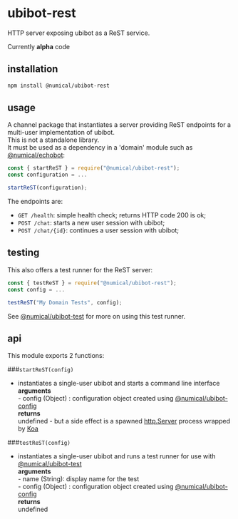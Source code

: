 # ubibot-rest
HTTP server exposing ubibot as a ReST service.

Currently **alpha** code 

## installation
```bash
npm install @numical/ubibot-rest
```

## usage
A channel package that instantiates a server providing ReST endpoints for a multi-user implementation of ubibot.  
This is not a standalone library.  
It must be used as a dependency in a 'domain' module such as [@numical/echobot](../echobot/README.md):
```javascript
const { startReST } = require("@numical/ubibot-rest");
const configuration = ...

startReST(configuration);
```
The endpoints are:
* ```GET /health```: simple health check; returns HTTP code 200 is ok;
* ```POST /chat```: starts a new user session with ubibot;
* ```POST /chat/{id}```: continues a user session with ubibot;

## testing
This also offers a test runner for the ReST server:
```javascript
const { testReST } = require("@numical/ubibot-rest");
const config = ...

testReST("My Domain Tests", config);

```
See [@numical/ubibot-test](../ubibot-test/README.md) for more on using this test runner.

## api
This module exports 2 functions:

###```startReST(config)```
* instantiates a single-user ubibot and starts a command line interface  
    __arguments__  
        - config (Object) : configuration object created using [@numical/ubibot-config](../ubibot-config/README.md)  
    __returns__  
    undefined - but a side effect is a spawned [http.Server](https://nodejs.org/api/http.html#http_class_http_server) process wrapped by [Koa](https://www.npmjs.com/package/koa)


###```testReST(config)```
* instantiates a single-user ubibot and runs a test runner for use with [@numical/ubibot-test](../ubibot-test/README.md)  
    __arguments__  
        - name (String): display name for the test  
        - config (Object) : configuration object created using [@numical/ubibot-config](../ubibot-config/README.md)  
    __returns__  
    undefined
